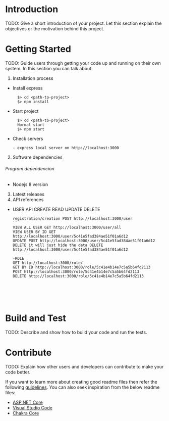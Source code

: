 # Introduction 
TODO: Give a short introduction of your project. Let this section explain the objectives or the motivation behind this project. 

# Getting Started
TODO: Guide users through getting your code up and running on their own system. In this section you can talk about:
1.	Installation process

  - Install express
    ```
      $> cd <path-to-project>
      $> npm install
    ```
  - Start project
    ```
      $> cd <path-to-project>
      Normal start
      $> npm start
    ```
  - Check servers
    ```
    - express local server on http://localhost:3000
    ```

2.	Software dependencies

###### Program dependencion
  - Nodejs 8 version

3.	Latest releases
4.	API references
  - USER API CREATE READ UPDATE DELETE
    ```
    registration/creation POST http://localhost:3000/user
    ``
    VIEW ALL USER GET http://localhost:3000/user/all 
    VIEW USER BY ID GET  http://localhost:3000/user/5c41e5fad384ae51f01a6d12
    UPDATE POST http://localhost:3000/user/5c41e5fad384ae51f01a6d12
    DELETE it will just hide the data DELETE http://localhost:3000/user/5c41e5fad384ae51f01a6d12
     
    -ROLE
    GET http://localhost:3000/role/
    GET BY ID http://localhost:3000/role/5c41e4b14e7c5a5b64fd2113
    POST http://localhost:3000/role/5c41e4b14e7c5a5b64fd2113
    DELETE http://localhost:3000/role/5c41e4b14e7c5a5b64fd2113






# Build and Test
TODO: Describe and show how to build your code and run the tests. 


# Contribute
TODO: Explain how other users and developers can contribute to make your code better. 

If you want to learn more about creating good readme files then refer the following [guidelines](https://www.visualstudio.com/en-us/docs/git/create-a-readme). You can also seek inspiration from the below readme files:
- [ASP.NET Core](https://github.com/aspnet/Home)
- [Visual Studio Code](https://github.com/Microsoft/vscode)
- [Chakra Core](https://github.com/Microsoft/ChakraCore)